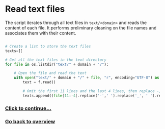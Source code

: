 # Read text files

The script iterates through all text files in `text/<domain>` and reads the content of each file. It performs preliminary cleaning on the file names and associates them with their content.
```python

# Create a list to store the text files
texts=[]

# Get all the text files in the text directory
for file in os.listdir("text/" + domain + "/"):

    # Open the file and read the text
    with open("text/" + domain + "/" + file, "r", encoding="UTF-8") as f:
        text = f.read()

        # Omit the first 11 lines and the last 4 lines, then replace -, _, and #update with spaces.
        texts.append((file[11:-4].replace('-',' ').replace('_', ' ').replace('#update',''), text))
```

### [Click to continue...](/detailed-overview/preprocess.py-documentation/7.%20Create%20dataframes.md)

### [Go back to overview](/detailed-overview/3.%20Detailed%20overview.md)